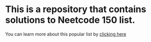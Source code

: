 # This is a repository that contains solutions to Neetcode 150 list.

You can learn more about this popular list by [clicking here](https://neetcode.io/practice?ref=siddhesh.tv)
